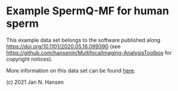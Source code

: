 # Example SpermQ-MF for human sperm
This example data set belongs to the software published along https://doi.org/10.1101/2020.05.16.099390 (see https://github.com/hansenjn/MultifocalImaging-AnalysisToolbox for copyright notices).

More information on this data set can be found [here](https://github.com/hansenjn/MultifocalImaging-AnalysisToolbox/blob/master/Matlab%20scripts/).

(c) 2021 Jan N. Hansen